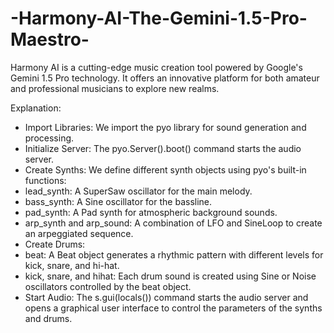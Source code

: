 # -Harmony-AI-The-Gemini-1.5-Pro-Maestro-
Harmony AI is a cutting-edge music creation tool powered by Google's Gemini 1.5 Pro technology. It offers an innovative platform for both amateur and professional musicians to explore new realms.

Explanation:
- Import Libraries: We import the pyo library for sound generation and processing.
- Initialize Server: The pyo.Server().boot() command starts the audio server.
- Create Synths: We define different synth objects using pyo's built-in functions:
- lead_synth: A SuperSaw oscillator for the main melody.
- bass_synth: A Sine oscillator for the bassline.
- pad_synth: A Pad synth for atmospheric background sounds.
- arp_synth and arp_sound: A combination of LFO and SineLoop to create an arpeggiated sequence.
- Create Drums:
- beat: A Beat object generates a rhythmic pattern with different levels for kick, snare, and hi-hat.
- kick, snare, and hihat: Each drum sound is created using Sine or Noise oscillators controlled by the beat object.
- Start Audio: The s.gui(locals()) command starts the audio server and opens a graphical user interface to control the parameters of the synths and drums.
